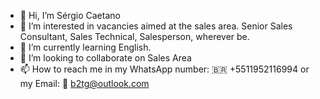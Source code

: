 - 👋 Hi, I’m Sérgio Caetano
- 👀 I’m interested in vacancies aimed at the sales area. Senior Sales Consultant, Sales Technical, Salesperson, wherever be.
- 🌱 I’m currently learning English. 
- 💞️ I’m looking to collaborate on Sales Area
- 📫 How to reach me in my WhatsApp number: 🇧🇷 +5511952116994 or my Email: 📧 b2tg@outlook.com

<!---
SCaetano77 is a ✨ special ✨ repository because its `README.md` (this file) appears on your GitHub profile.
You can click the Preview link to take a look at your changes.
--->
